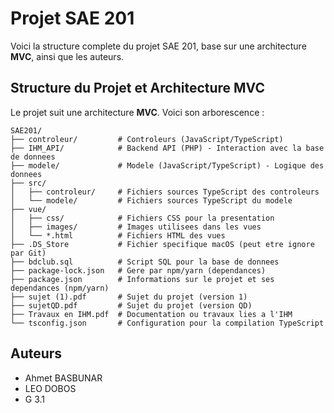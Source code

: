 # Projet SAE 201

Voici la structure complete du projet SAE 201, base sur une architecture **MVC**, ainsi que les auteurs.

## Structure du Projet et Architecture MVC

Le projet suit une architecture **MVC**. Voici son arborescence :

```
SAE201/
├── controleur/         # Controleurs (JavaScript/TypeScript)
├── IHM_API/            # Backend API (PHP) - Interaction avec la base de donnees
├── modele/             # Modele (JavaScript/TypeScript) - Logique des donnees
├── src/
│   ├── controleur/     # Fichiers sources TypeScript des controleurs
│   └── modele/         # Fichiers sources TypeScript du modele
├── vue/
│   ├── css/            # Fichiers CSS pour la presentation
│   ├── images/         # Images utilisees dans les vues
│   └── *.html          # Fichiers HTML des vues
├── .DS_Store           # Fichier specifique macOS (peut etre ignore par Git)
├── bdclub.sql          # Script SQL pour la base de donnees
├── package-lock.json   # Gere par npm/yarn (dependances)
├── package.json        # Informations sur le projet et ses dependances (npm/yarn)
├── sujet (1).pdf       # Sujet du projet (version 1)
├── sujetQD.pdf         # Sujet du projet (version QD)
├── Travaux en IHM.pdf  # Documentation ou travaux lies a l'IHM
└── tsconfig.json       # Configuration pour la compilation TypeScript
```

## Auteurs

*   Ahmet BASBUNAR
*   LEO DOBOS
*   G 3.1
